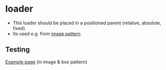 # loader

* This loader should be placed in a positioned parent (relative, absolute, fixed)
* Its used e.g. from [image pattern](../image/readme.md)

## Testing

[Example page](http://localhost:8081/example-patterns) (in image & box pattern)
